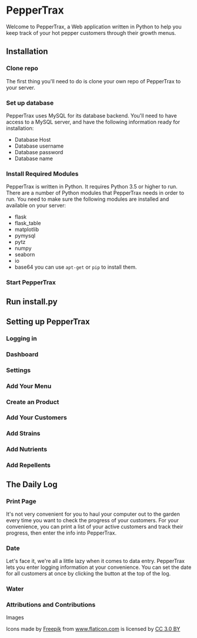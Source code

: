 # PepperTrax

Welcome to PepperTrax, a Web application written in Python to help you keep track of your hot pepper customers through their growth menus.

## Installation
### Clone repo
The first thing you'll need to do is clone your own repo of PepperTrax to your server.

### Set up database
PepperTrax uses MySQL for its database backend. You'll need to have access to a MySQL server, and have the following information ready for installation:
- Database Host
- Database username
- Database password
- Database name

### Install Required Modules
PepperTrax is written in Python. It requires Python 3.5 or higher to run. There are a number of Python modules that PepperTrax needs in order to run. You need to make sure the following modules are installed and available on your server:
- flask
- flask_table
- matplotlib
- pymysql
- pytz
- numpy
- seaborn
- io
- base64
you can use `apt-get` or `pip` to install them.

### Start PepperTrax

## Run install.py

## Setting up PepperTrax
### Logging in
### Dashboard
### Settings
### Add Your Menu
### Create an Product
### Add Your Customers
### Add Strains
### Add Nutrients
### Add Repellents

## The Daily Log

### Print Page
It's not very convenient for you to haul your computer out to the garden every time you want to check the progress of your customers. For your convenience, you can print a list of your active customers and track their progress, then enter the info into PepperTrax.

### Date
Let's face it, we're all a little lazy when it comes to data entry. PepperTrax lets you enter logging information at your convenience. You can set the date for all customers at once by clicking the button at the top of the log.

### Water

### Attributions and Contributions
Images <div>Icons made by <a href="https://www.flaticon.com/authors/freepik" title="Freepik">Freepik</a> from <a href="https://www.flaticon.com/"             title="Flaticon">www.flaticon.com</a> is licensed by <a href="http://creativecommons.org/licenses/by/3.0/"             title="Creative Commons BY 3.0" target="_blank">CC 3.0 BY</a></div>
